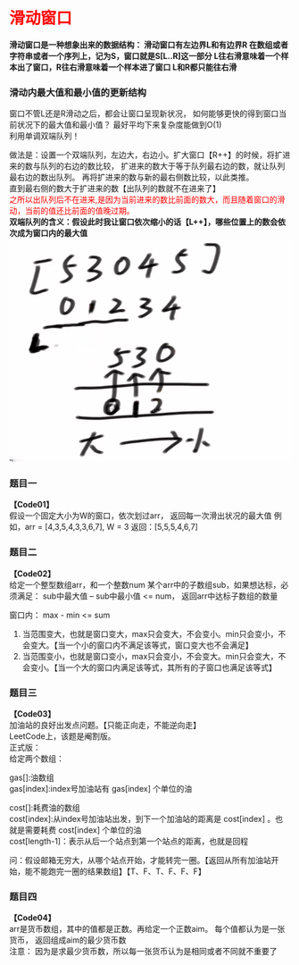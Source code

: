 # <font color="red">**滑动窗口**</font>

**滑动窗口是一种想象出来的数据结构： 滑动窗口有左边界L和有边界R 在数组或者字符串或者一个序列上，记为S，窗口就是S[L..R]这一部分 L往右滑意味着一个样本出了窗口，R往右滑意味着一个样本进了窗口 L和R都只能往右滑**  



### 滑动内最大值和最小值的更新结构  
窗口不管L还是R滑动之后，都会让窗口呈现新状况， 如何能够更快的得到窗口当前状况下的最大值和最小值？ 最好平均下来复杂度能做到O(1)  
利用单调双端队列！  

做法是：设置一个双端队列，左边大，右边小。扩大窗口【R++】的时候，将扩进来的数与队列的右边的数比较， 扩进来的数大于等于队列最右边的数，就让队列最右边的数出队列。 再将扩进来的数与新的最右侧数比较，以此类推。  
直到最右侧的数大于扩进来的数【出队列的数就不在进来了】  
<font color='red'>之所以出队列后不在进来,是因为当前进来的数比前面的数大，而且随着窗口的滑动，当前的值还比前面的值晚过期。</font>  
**双端队列的含义：假设此时我让窗口依次缩小的话【L++】，哪些位置上的数会依次成为窗口内的最大值**  
![图解](Code03.png)  



### 题目一  
**【Code01】**  
假设一个固定大小为W的窗口，依次划过arr， 返回每一次滑出状况的最大值 例如，arr = [4,3,5,4,3,3,6,7], W = 3 返回：[5,5,5,4,6,7]  



### 题目二  
**【Code02】**  
给定一个整型数组arr，和一个整数num 某个arr中的子数组sub，如果想达标，必须满足： sub中最大值 – sub中最小值 <= num， 返回arr中达标子数组的数量  

窗口内： max - min <= sum  
1. 当范围变大，也就是窗口变大，max只会变大，不会变小。min只会变小，不会变大。【当一个小的窗口内不满足该等式，窗口变大也不会满足】  
2. 当范围变小，也就是窗口变小，max只会变小，不会变大。min只会变大，不会变小。【当一个大的窗口内满足该等式，其所有的子窗口也满足该等式】  



### 题目三  
**【Code03】**  
加油站的良好出发点问题。【只能正向走，不能逆向走】  
LeetCode上，该题是阉割版。  
正式版：  
给定两个数组：  

gas[]:油数组             
gas[index]:index号加油站有 gas[index] 个单位的油  

cost[]:耗费油的数组       
cost[index]:从index号加油站出发，到下一个加油站的距离是 cost[index] 。也就是需要耗费 cost[index] 个单位的油  
cost[length-1]：表示从后一个站点到第一个站点的距离，也就是回程  
  
问：假设邮箱无穷大，从哪个站点开始，才能转完一圈。【返回从所有加油站开始，能不能跑完一圈的结果数组】【T、F、T、F、F、F】  




### 题目四  
**【Code04】**  
arr是货币数组，其中的值都是正数。再给定一个正数aim。 每个值都认为是一张货币， 返回组成aim的最少货币数   
注意： 因为是求最少货币数，所以每一张货币认为是相同或者不同就不重要了  

